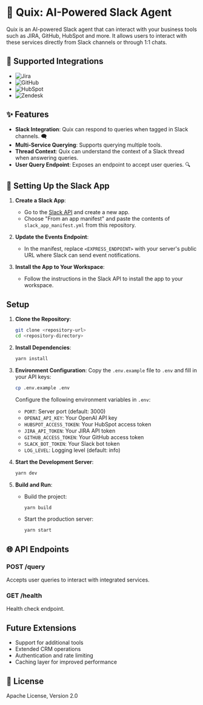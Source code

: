 # 🚀 Quix: AI-Powered Slack Agent

Quix is an AI-powered Slack agent that can interact with your business tools such as JIRA, GitHub, HubSpot and more. It allows users to interact with these services directly from Slack channels or through 1:1 chats.

## 🔗 Supported Integrations

- ![Jira](https://img.shields.io/badge/Jira-0052CC?style=for-the-badge&logo=jira&logoColor=white)
- ![GitHub](https://img.shields.io/badge/GitHub-181717?style=for-the-badge&logo=github&logoColor=white)
- ![HubSpot](https://img.shields.io/badge/HubSpot-FF7A59?style=for-the-badge&logo=hubspot&logoColor=white)
- ![Zendesk](https://img.shields.io/badge/Zendesk-034F62?style=flat&logo=zendesk)

## ✨ Features

- **Slack Integration**: Quix can respond to queries when tagged in Slack channels. 🗨️
- **Multi-Service Querying**: Supports querying multiple tools.
- **Thread Context**: Quix can understand the context of a Slack thread when answering queries.
- **User Query Endpoint**: Exposes an endpoint to accept user queries. 🔍

## 🚀 Setting Up the Slack App

1. **Create a Slack App**:
   - Go to the [Slack API](https://api.slack.com/apps) and create a new app.
   - Choose "From an app manifest" and paste the contents of `slack_app_manifest.yml` from this repository.

2. **Update the Events Endpoint**:
   - In the manifest, replace `<EXPRESS_ENDPOINT>` with your server's public URL where Slack can send event notifications.

3. **Install the App to Your Workspace**:
   - Follow the instructions in the Slack API to install the app to your workspace.

## Setup

1. **Clone the Repository**:
   ```bash
   git clone <repository-url>
   cd <repository-directory>
   ```

2. **Install Dependencies**:
   ```bash
   yarn install
   ```

3. **Environment Configuration**:
   Copy the `.env.example` file to `.env` and fill in your API keys:
   ```bash
   cp .env.example .env
   ```

   Configure the following environment variables in `.env`:
   - `PORT`: Server port (default: 3000)
   - `OPENAI_API_KEY`: Your OpenAI API key
   - `HUBSPOT_ACCESS_TOKEN`: Your HubSpot access token
   - `JIRA_API_TOKEN`: Your JIRA API token
   - `GITHUB_ACCESS_TOKEN`: Your GitHub access token
   - `SLACK_BOT_TOKEN`: Your Slack bot token
   - `LOG_LEVEL`: Logging level (default: info)

4. **Start the Development Server**:
   ```bash
   yarn dev
   ```

5. **Build and Run**:
   - Build the project:
     ```bash
     yarn build
     ```
   - Start the production server:
     ```bash
     yarn start
     ```

## 🌐 API Endpoints

### POST /query
Accepts user queries to interact with integrated services.

### GET /health
Health check endpoint.

## Future Extensions

- Support for additional tools
- Extended CRM operations
- Authentication and rate limiting
- Caching layer for improved performance

## 📜 License

Apache License, Version 2.0 

